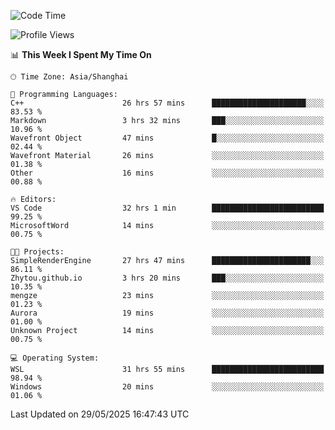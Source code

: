 <!--START_SECTION:waka-->
![Code Time](http://img.shields.io/badge/Code%20Time-2%2C936%20hrs%2016%20mins-blue)

![Profile Views](http://img.shields.io/badge/Profile%20Views-0-blue)

📊 **This Week I Spent My Time On** 

```text
🕑︎ Time Zone: Asia/Shanghai

💬 Programming Languages: 
C++                      26 hrs 57 mins      █████████████████████░░░░   83.53 % 
Markdown                 3 hrs 32 mins       ███░░░░░░░░░░░░░░░░░░░░░░   10.96 % 
Wavefront Object         47 mins             █░░░░░░░░░░░░░░░░░░░░░░░░   02.44 % 
Wavefront Material       26 mins             ░░░░░░░░░░░░░░░░░░░░░░░░░   01.38 % 
Other                    16 mins             ░░░░░░░░░░░░░░░░░░░░░░░░░   00.88 % 

🔥 Editors: 
VS Code                  32 hrs 1 min        █████████████████████████   99.25 % 
MicrosoftWord            14 mins             ░░░░░░░░░░░░░░░░░░░░░░░░░   00.75 % 

🐱‍💻 Projects: 
SimpleRenderEngine       27 hrs 47 mins      ██████████████████████░░░   86.11 % 
Zhytou.github.io         3 hrs 20 mins       ███░░░░░░░░░░░░░░░░░░░░░░   10.35 % 
mengze                   23 mins             ░░░░░░░░░░░░░░░░░░░░░░░░░   01.23 % 
Aurora                   19 mins             ░░░░░░░░░░░░░░░░░░░░░░░░░   01.00 % 
Unknown Project          14 mins             ░░░░░░░░░░░░░░░░░░░░░░░░░   00.75 % 

💻 Operating System: 
WSL                      31 hrs 55 mins      █████████████████████████   98.94 % 
Windows                  20 mins             ░░░░░░░░░░░░░░░░░░░░░░░░░   01.06 % 
```


 Last Updated on 29/05/2025 16:47:43 UTC
<!--END_SECTION:waka-->